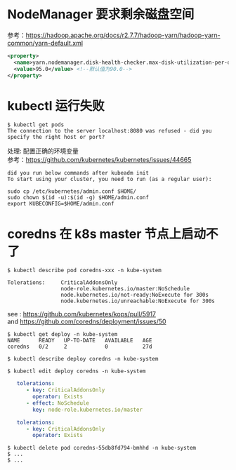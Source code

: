 # NodeManager 要求剩余磁盘空间
参考：https://hadoop.apache.org/docs/r2.7.7/hadoop-yarn/hadoop-yarn-common/yarn-default.xml
```xml
<property>
  <name>yarn.nodemanager.disk-health-checker.max-disk-utilization-per-disk-percentage</name>
  <value>95.0</value> <!--默认值为90.0-->
</property>

```
# kubectl 运行失败
```shell
$ kubectl get pods
The connection to the server localhost:8080 was refused - did you specify the right host or port?
```
处理: 配置正确的环境变量  
参考：https://github.com/kubernetes/kubernetes/issues/44665
```shell
did you run below commands after kubeadm init
To start using your cluster, you need to run (as a regular user):

sudo cp /etc/kubernetes/admin.conf $HOME/
sudo chown $(id -u):$(id -g) $HOME/admin.conf
export KUBECONFIG=$HOME/admin.conf
```

# coredns 在 k8s master 节点上启动不了
```shell
$ kubectl describe pod coredns-xxx -n kube-system
 
Tolerations:     CriticalAddonsOnly
                 node-role.kubernetes.io/master:NoSchedule
                 node.kubernetes.io/not-ready:NoExecute for 300s
                 node.kubernetes.io/unreachable:NoExecute for 300s

```
see : https://github.com/kubernetes/kops/pull/5917  
and https://github.com/coredns/deployment/issues/50


```shell
$ kubectl get deploy -n kube-system
NAME      READY   UP-TO-DATE   AVAILABLE   AGE
coredns   0/2     2            0           27d

$ kubectl describe deploy coredns -n kube-system

$ kubectl edit deploy coredns -n kube-system
```

```yaml
   tolerations:
      - key: CriticalAddonsOnly
        operator: Exists
      - effect: NoSchedule
        key: node-role.kubernetes.io/master
```

```yaml
   tolerations:
      - key: CriticalAddonsOnly
        operator: Exists
```

```shell
$ kubectl delete pod coredns-55db8fd794-bmhhd -n kube-system
$ ...
$ ...
```

